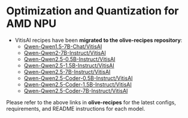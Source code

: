 # **Optimization and Quantization for AMD NPU**

- VitisAI recipes have been **migrated to the olive-recipes repository**:
  - [Qwen-Qwen1.5-7B-Chat/VitisAI](https://github.com/microsoft/olive-recipes/tree/main/Qwen-Qwen1.5-7B-Chat/VitisAI)
  - [Qwen-Qwen2-7B-Instruct/VitisAI](https://github.com/microsoft/olive-recipes/tree/main/Qwen-Qwen2-7B-Instruct/VitisAI)
  - [Qwen-Qwen2.5-0.5B-Instruct/VitisAI](https://github.com/microsoft/olive-recipes/tree/main/Qwen-Qwen2.5-0.5B-Instruct/VitisAI)
  - [Qwen-Qwen2.5-1.5B-Instruct/VitisAI](https://github.com/microsoft/olive-recipes/tree/main/Qwen-Qwen2.5-1.5B-Instruct/VitisAI)
  - [Qwen-Qwen2.5-7B-Instruct/VitisAI](https://github.com/microsoft/olive-recipes/tree/main/Qwen-Qwen2.5-7B-Instruct/VitisAI)
  - [Qwen-Qwen2.5-Coder-0.5B-Instruct/VitisAI](https://github.com/microsoft/olive-recipes/tree/main/Qwen-Qwen2.5-Coder-0.5B-Instruct/VitisAI)
  - [Qwen-Qwen2.5-Coder-1.5B-Instruct/VitisAI](https://github.com/microsoft/olive-recipes/tree/main/Qwen-Qwen2.5-Coder-1.5B-Instruct/VitisAI)
  - [Qwen-Qwen2.5-Coder-7B-Instruct/VitisAI](https://github.com/microsoft/olive-recipes/tree/main/Qwen-Qwen2.5-Coder-7B-Instruct/VitisAI)

Please refer to the above links in **olive-recipes** for the latest configs, requirements, and README instructions for each model.


